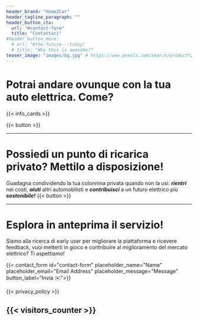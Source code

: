 ```yaml
---
header_brand: "Home2Car"
header_tagline_paragraph: ""
header_button_cta:
  url: "#contact-form"
  title: "Contattaci"
#header_button_more:
  # url: "#the-future---today"
  # title: "Why this is awesome?"
teaser_image: "images/bg.jpg" # https://www.pexels.com/search/product%20testing/
---
```


# Potrai andare ovunque con la tua auto elettrica. Come?

{{< info_cards >}}

{{< button >}}


---

# Possiedi un punto di ricarica privato? Mettilo a disposizione!

Guadagna condividendo la tua colonnina privata quando non la usi: 
**_rientri_** nei costi, **_aiuti_** altri automobilisti e **_contribuisci_** a un futuro elettrico più **_sostenibile!_**
{{< button >}}


---


# Esplora in anteprima il servizio!

Siamo alla ricerca di early user per migliorare la piattaforma e ricevere feedback, vuoi metterti in gioco e contribuire al miglioramento del mercato elettrico? Ti aspettiamo!

{{< contact_form id="contact-form" placeholder_name="Name" placeholder_email="Email Address" placeholder_message="Message" button_label="Invia ✉️">}}

{{< privacy_policy >}}

{{< visitors_counter >}}
--- 
